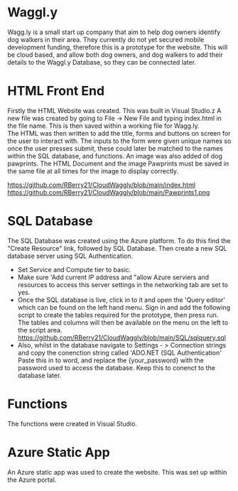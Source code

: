 # Waggl.y
Wagg.ly is a small start up company that aim to help dog owners identify dog walkers in their area. They currently do not yet secured mobile development funding, therefore this is a prototype for the website. This will be cloud based, and allow both dog owners, and dog walkers to add their details to the Waggl.y Database, so they can be connected later. 


# HTML Front End
Firstly the HTML Website was created. This was built in Visual Studio.z
A new file was created by going to File -> New File and typing index.html in the file name. This is then saved within a working file for Wagg.ly.\
The HTML was then written to add the title, forms and buttons on screen for the user to interact with. The inputs to the form were given unique names so once the user presses submit, these could later be matched to the names within the SQL database, and functions.
An image was also added of dog pawprints. The HTML Document and the image Pawprints must be saved in the same file at all times for the image to display correctly. 

https://github.com/RBerry21/CloudWaggly/blob/main/index.html    \
https://github.com/RBerry21/CloudWaggly/blob/main/Pawprints1.png   


# SQL Database
The SQL Database was created using the Azure platform. To do this find the "Create Resource" link, followed by SQL Database. Then create a new SQL database server using SQL Authentication. 
  -  Set Service and Compute tier to  basic.
  -  Make sure 'Add current IP address and "allow Azure serviers and resources to access this server settings in the networking tab are set to yes.
  -  Once the SQL database is live, click in to it and open the 'Query editor' which can be found on the left hand menu. Sign in and add the following script to create the tables required for the prototype, then press run. The tables and columns will then be available on the menu on the left to the script area. \
https://github.com/RBerry21/CloudWaggly/blob/main/SQL/sqlquery.sql 
- Also, whilst in the database navigate to Settings - > Connection strings and copy the conenction string called 'ADO.NET (SQL Authentication' Paste this in to word, and replace the {your_password} with the password used to access the database. Keep this to conenct to the database later. 

# Functions
The functions were created in Visual Studio. 

# Azure Static App 
An Azure static app was used to create the website. This was set up within the Azure portal. 

